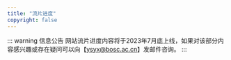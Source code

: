 ```yaml
---
title: "流片进度"
copyright: false
---
```


::: warning 信息公告
网站流片进度内容将于2023年7月底上线，如果对该部分内容感兴趣或存在疑问可以向【ysyx@bosc.ac.cn】发邮件咨询。
:::
